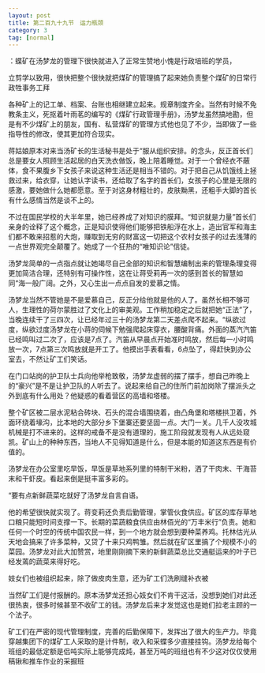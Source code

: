 ```yaml
---
layout: post
title: 第二百九十九节　运力瓶颈
category: 3
tag: [normal]
---
```


：蝶矿在汤梦龙的管理下很快就进入了正常生赞地小愧是行政培班的学员，

立剪学以致用，很快把整个很快就把煤矿的管理搞了起来她负责整个煤矿的日常行政牲事务工拜

各种矿上的记工单、档案、台账也相继建立起来。规章制度齐全。当然有时候不免教条主义，死抠着叶雨茗的编写的《煤矿行政管理手册》，汤梦龙虽然搞地勘，但是有不少煤矿上的朋友，国有、私营煤矿的管理方式他也见了不少，当即做了一些指导性的修改，使其更加符合现实。

蒋姑娘原本对来当汤矿长的生活秘书是处于“服从组织安排。的念头，反正首长们总是要女人照顾生活起居的白天洗衣做饭，晚上陪着睡觉。对于一个曾经衣不蔽体，食不果腹乡下女孩子来说这种生活还是相当不错的。对于把自己从饥饿线上拯救过来，给衣穿，让她认字读书，还给取了名字的首长们，女孩子的心里是无限的感激，要她做什么她都愿意。至于对这身材粗壮的，皮肤黝黑，还粗手大脚的首长有什么感情当然是谈不上的。

不过在国民学校的大半年里，她已经养成了对知识的膜拜。“知识就是力量”首长们亲身的诠释了这个概念，正是知识使得他们能够把铁船浮在水上，造出官军和海主们都不敢来招惹的大炮，赚取到无穷的财富这一切把这个农村女孩子的过去浅薄的一点世界观完全颠覆了。她成了一个狂热的“唯知识论”信徒。

汤梦龙简单的一点指点就让她竭尽自己全部的知识和智慧编制出来的管理条理变得更加简洁合理，还特别有可操作性，这在让蒋受莉再一次的感到首长的智慧如同“海一般广阔。之外，又心生出一点点自发的爱慕之情。

汤梦龙当然不管她是不是爱慕自己，反正分给他就是他的人了。虽然长相不够可人，生理性的荷尔蒙胜过了文化上的审美观。工作稍加稳定之后就把她“正法”了，当晚连续干了三四次，让已经年过三十的汤梦龙第二天差点爬不起来。“纵欲过度，纵欲过度汤梦龙在小蒋的伺候下勉强爬起床穿衣，腰酸背痛。外面的蒸汽汽笛已经鸣叫过二次了，应该是7点了。汽笛从早晨点开始准时鸣放，然后每一小时鸣放一次，7点第三次鸣放就是开工了。他摸出手表看看，6点坠了，得赶快到办公室去，不然让矿工们笑话。

在门口站岗的护卫队士兵向他举枪致敬，汤梦龙虚弱的摆了摆手，想自己昨晚上的“豪兴”是不是让护卫队的人听去了。说起来给自己的住所门前加岗除了摆派头之外到底有什么用处？他疑惑的看着营区的高墙和塔楼。

整个矿区被二层水泥粘合砖块、石头的混合墙围绕着，由凸角堡和塔楼拱卫着，外面环绕着壕沟，比本地的大部分乡下堡寨还要坚固一点。大门一关。几千人没攻城机械是打不进来的。这样的戒备不是没有道理的，施工阶段就发现有人从远处窥凯。矿山上的种种东西，当地人不见得知道是什么，但是本能的知道这东西是有价值的。

汤梦龙在办公室里吃早饭，早饭是草地系列里的特制干米粉，洒了干肉末、干海苔末和干虾皮。看起来倒是挺丰富多彩的。

“要有点新鲜蔬菜吃就好了汤梦龙自言自语。

他的希望很快就实现了。蒋变莉还负责后勤管理，掌管伙食供应。矿区的库存草地口粮只能短时间支撑一下。长期的菜蔬粮食供应由林佰光的“万丰米行”负责。她和任何一个时空的传统中国农民一样，到一个地方就会想到要种菜养鸡。托林估光从天地会搞来了许多菜种，又贷了十来只鸡鸭雏。然后就在矿区里搞了个规模不小的菜园。汤梦龙对此大加赞赏，地里刚刚摘下来的新鲜蔬菜总比交通艇运来的叶子已经发蔫的蔬菜来得好吃。

妓女们也被组织起来，除了做皮肉生意，还为矿工们洗刷缝补衣被

当然矿工们是付报酬的。原本汤梦龙还担心妓女们不肯干这活，没想到她们对此还很热衷，很多时候甚至不收矿工的钱。汤梦龙后来才发觉这也是她们拉老主顾的一个法子。

矿工们在严密的现代管理制度，完善的后勤保障下，发挥出了很大的生产力。毕竟穿越集团下的煤矿工人采取的是计件制，收入和采蝶多少直接挂钩。汤梦龙给每个班组的最低定额是侣吨实际上能够完成炖，甚至万吨的班组也有不少这对仅仅使用稿锹和推车作业的采掘班